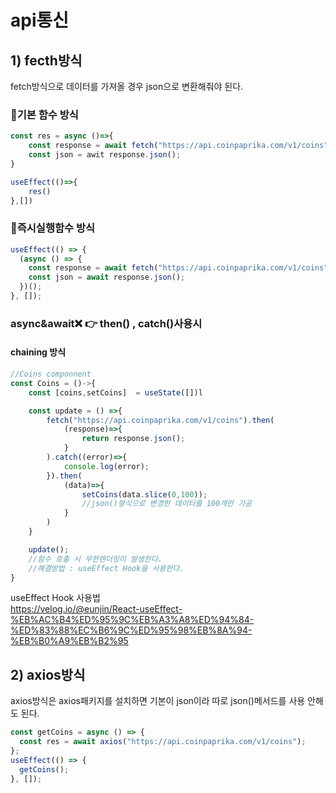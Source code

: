 # api통신

## 1) fecth방식

fetch방식으로 데이터를 가져올 경우 json으로 변환해줘야 된다.

### 🚀기본 함수 방식

```jsx
const res = async ()=>{
    const response = await fetch("https://api.coinpaprika.com/v1/coins");
    const json = awit response.json();
}

useEffect(()=>{
    res()
},[])
```

### 🚀즉시실행함수 방식

```jsx
useEffect(() => {
  (async () => {
    const response = await fetch("https://api.coinpaprika.com/v1/coins");
    const json = await response.json();
  })();
}, []);
```

### async&await❌ 👉 then() , catch()사용시

#### chaining 방식

```jsx
//Coins componnent
const Coins = ()->{
    const [coins,setCoins]  = useState([])l

    const update = () =>{
        fetch("https://api.coinpaprika.com/v1/coins").then(
            (response)=>{
                return response.json();
            }
        ).catch((error)=>{
            console.log(error);
        }).then(
            (data)=>{
                setCoins(data.slice(0,100));
                //json()형식으로 변경한 데이터를 100개만 가공
            }
        )
    }

    update();
    //함수 호출 시 무한렌더링이 발생한다.
    //해결방법 : useEffect Hook을 사용한다.
}
```

useEffect Hook 사용법<br />
https://velog.io/@eunjin/React-useEffect-%EB%AC%B4%ED%95%9C%EB%A3%A8%ED%94%84-%ED%83%88%EC%B6%9C%ED%95%98%EB%8A%94-%EB%B0%A9%EB%B2%95

## 2) axios방식

axios방식은 axios패키지를 설치하면 기본이 json이라 따로 json()메서드를 사용 안해도 된다.

```jsx
const getCoins = async () => {
  const res = await axios("https://api.coinpaprika.com/v1/coins");
};
useEffect(() => {
  getCoins();
}, []);
```
